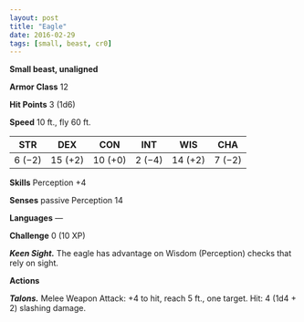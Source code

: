 ```yaml
---
layout: post
title: "Eagle"
date: 2016-02-29
tags: [small, beast, cr0]
---
```


**Small beast, unaligned**

**Armor Class** 12

**Hit Points** 3 (1d6)

**Speed** 10 ft., fly 60 ft.

|   STR   |   DEX   |   CON   |   INT   |   WIS   |   CHA   |
|:-----:|:-----:|:-----:|:-----:|:-----:|:-----:|
| 6 (−2) | 15 (+2) | 10 (+0) | 2 (−4) | 14 (+2) | 7 (−2) |

**Skills** Perception +4 

**Senses** passive Perception 14 

**Languages** — 

**Challenge** 0 (10 XP)

***Keen Sight.*** The eagle has advantage on Wisdom (Perception) checks that rely on sight. 

**Actions** 

***Talons.*** Melee Weapon Attack: +4 to hit, reach 5 ft., one target. Hit: 4 (1d4 + 2) slashing damage.
